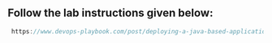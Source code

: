 ## Follow the lab instructions given below:

```jsx
 https://www.devops-playbook.com/post/deploying-a-java-based-application-using-docker-and-kubernetes-using-minikube
```
